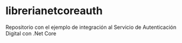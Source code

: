 # librerianetcoreauth
Repositorio con el ejemplo de integración al Servicio de Autenticación Digital con .Net Core
